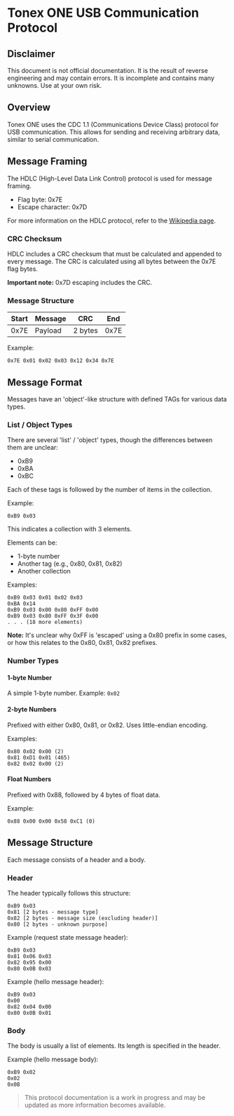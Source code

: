 # Tonex ONE USB Communication Protocol

## Disclaimer

This document is not official documentation. It is the result of reverse engineering and may contain errors. It is incomplete and contains many unknowns. Use at your own risk.

## Overview

Tonex ONE uses the CDC 1.1 (Communications Device Class) protocol for USB communication. This allows for sending and receiving arbitrary data, similar to serial communication.

## Message Framing

The HDLC (High-Level Data Link Control) protocol is used for message framing.

- Flag byte: 0x7E
- Escape character: 0x7D

For more information on the HDLC protocol, refer to the [Wikipedia page](https://en.wikipedia.org/wiki/High-Level_Data_Link_Control).

### CRC Checksum

HDLC includes a CRC checksum that must be calculated and appended to every message. The CRC is calculated using all bytes between the 0x7E flag bytes.

**Important note:** 0x7D escaping includes the CRC.

### Message Structure

| Start | Message | CRC | End |
|-------|---------|-----|-----|
| 0x7E  | Payload | 2 bytes | 0x7E |

Example:
```
0x7E 0x01 0x02 0x03 0x12 0x34 0x7E
```

## Message Format

Messages have an 'object'-like structure with defined TAGs for various data types.

### List / Object Types

There are several 'list' / 'object' types, though the differences between them are unclear:

- 0xB9
- 0xBA
- 0xBC

Each of these tags is followed by the number of items in the collection.

Example:
```
0xB9 0x03
```
This indicates a collection with 3 elements.

Elements can be:
- 1-byte number
- Another tag (e.g., 0x80, 0x81, 0x82)
- Another collection

Examples:
```
0xB9 0x03 0x01 0x02 0x03
0xBA 0x14
0xB9 0x03 0x00 0x80 0xFF 0x00
0xB9 0x03 0x80 0xFF 0x3F 0x00
. . . (18 more elements)
```

**Note:** It's unclear why 0xFF is 'escaped' using a 0x80 prefix in some cases, or how this relates to the 0x80, 0x81, 0x82 prefixes.

### Number Types

#### 1-byte Number
A simple 1-byte number. Example: `0x02`

#### 2-byte Numbers
Prefixed with either 0x80, 0x81, or 0x82. Uses little-endian encoding.

Examples:
```
0x80 0x02 0x00 (2)
0x81 0xD1 0x01 (465)
0x82 0x02 0x00 (2)
```

#### Float Numbers
Prefixed with 0x88, followed by 4 bytes of float data.

Example:
```
0x88 0x00 0x00 0x58 0xC1 (0)
```

## Message Structure

Each message consists of a header and a body.

### Header

The header typically follows this structure:
```
0xB9 0x03
0x81 [2 bytes - message type]
0x82 [2 bytes - message size (excluding header)]
0x80 [2 bytes - unknown purpose]
```

Example (request state message header):
```
0xB9 0x03
0x81 0x06 0x03
0x82 0x95 0x00
0x80 0x0B 0x03
```

Example (hello message header):
```
0xB9 0x03
0x00
0x82 0x04 0x00
0x80 0x0B 0x01
```

### Body

The body is usually a list of elements. Its length is specified in the header.

Example (hello message body):
```
0xB9 0x02
0x02
0x0B
```

> This protocol documentation is a work in progress and may be updated as more information becomes available.